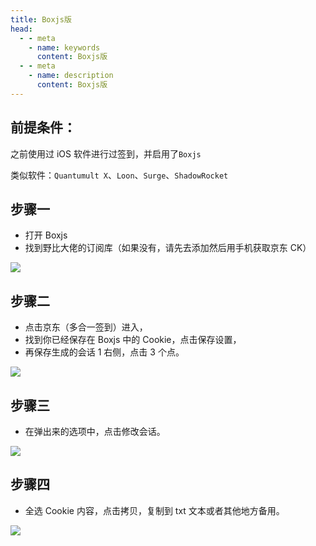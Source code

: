 ```yaml
---
title: Boxjs版
head:
  - - meta
    - name: keywords
      content: Boxjs版
  - - meta
    - name: description
      content: Boxjs版
---
```


## 前提条件：

之前使用过 iOS 软件进行过签到，并启用了`Boxjs`

类似软件：`Quantumult X`、`Loon`、`Surge`、`ShadowRocket`

## 步骤一

- 打开 Boxjs
- 找到野比大佬的订阅库（如果没有，请先去添加然后用手机获取京东 CK）

![](https://i.theovan.cn/docs/20230910183749.png)

## 步骤二

- 点击京东（多合一签到）进入，
- 找到你已经保存在 Boxjs 中的 Cookie，点击保存设置，
- 再保存生成的会话 1 右侧，点击 3 个点。

![](https://i.theovan.cn/docs/20230910183806.png)

## 步骤三

- 在弹出来的选项中，点击修改会话。

![](https://i.theovan.cn/docs/20230910183823.png)

## 步骤四

- 全选 Cookie 内容，点击拷贝，复制到 txt 文本或者其他地方备用。

![](https://i.theovan.cn/docs/20230910183840.png)
